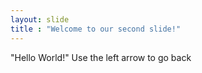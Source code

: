 ```yaml
---
layout: slide
title : "Welcome to our second slide!"
---
```

"Hello World!"
Use the left arrow to go back
